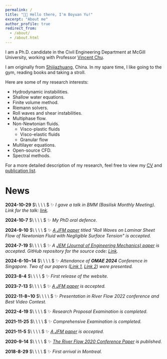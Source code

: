 ```yaml
---
permalink: /
title: "👋🏼 Hello there, I'm Boyuan Yu!"
excerpt: "About me"
author_profile: true
redirect_from: 
  - /about/
  - /about.html
---
```


I am a Ph.D. candidate in the Civil Engineering Department at McGill University, working with Professor [Vincent Chu](https://www.mcgill.ca/civil/vincent-h-chu-0).

I am originally from [Shijiazhuang](https://en.wikipedia.org/wiki/Shijiazhuang), China. In my spare time, I like going to the gym, reading books and taking a stroll.

Here are some of my research interests:
* Hydrodynamic instabilities.
* Shallow water equations.
* Finite volume method.
* Riemann solvers.
* Roll waves and shear instabilities.
* Multiphase flow.
* Non-Newtonian fluids. 
  - Visco-plastic fluids
  - Visco-elastic fluids
  - Granular flow
* Multilayer equations.
* Open-source CFD.
* Spectral methods.

For a more detailed description of my research, feel free to view my [CV](https://mgyby.github.io/boyuanyu.github.io//files/resume.pdf) and [publication list](https://mgyby.github.io/boyuanyu.github.io//publications/).


# News
**2024-10-29** $\ \ \ \ $ ✨ *I gave a talk in BMM (Basilisk Monthly Meeting). Link for the talk: [link](http://basilisk.fr/BMM/README).*

**2024-10-7** $\ \ \ \ $ ✨ *My PhD oral defence.*

**2024-9-10** $\ \ \ \ $ ✨ *[A JFM paper](https://www.cambridge.org/core/journals/journal-of-fluid-mechanics/article/roll-waves-on-laminar-sheet-flow-of-newtonian-fluid-with-negligible-surface-tension/4998E6F6D054CFC2C6596D7A371433E7) titled "Roll Waves on Laminar Sheet Flow of Newtonian Fluid with Negligible Surface Tension" is accepted.*

**2024-7-19** $\ \ \ \ $ ✨ *A [JEM (Journal of Engineering Mechanics) paper](https://ascelibrary.org/doi/10.1061/JENMDT.EMENG-7931) is accepted. GitHub repository for the source code: [Link](https://github.com/MGYBY/roll-waves_Herschel-Bulkley_multilayer).*

**2024-6-10~14** $\ \ \ \ $ ✨ *Attendance of **OMAE 2024** Conference in Singapore. Two of our papers ([Link 1](https://omae.secure-platform.com/a/solicitations/214/sessiongallery/15873/application/121514), [Link 2](https://omae.secure-platform.com/a/solicitations/214/sessiongallery/15874/application/121513)) were presented.*

**2023-8-4** $\ \ \ \ $ ✨ *First release of the website.*

**2023-7-13** $\ \ \ \ $ ✨ *[A JFM paper](https://www.cambridge.org/core/journals/journal-of-fluid-mechanics/article/impact-force-of-roll-waves-against-obstacles/4F7E849662DEE81E72C3B37B0A84B4FB) is accepted.*

**2022-11-8~10** $\ \ \ \ $ ✨ *Presentation in River Flow 2022 conference and Best Video Contest.*

**2022-4-19** $\ \ \ \ $ ✨ *Research Proposal Examination is completed.*

**2021-11-25** $\ \ \ \ $ ✨ *Comprehensive Examination is completed.*

**2021-11-5** $\ \ \ \ $ ✨ *[A JFM paper](https://www.cambridge.org/core/journals/journal-of-fluid-mechanics/article/front-runner-in-roll-waves-produced-by-local-disturbances/CE5F2C383323DD9945D316A833F0B723) is accepted.*

**2020-9-14** $\ \ \ \ $ ✨ *[The River Flow 2020 Conference Paper](https://www.taylorfrancis.com/chapters/edit/10.1201/b22619-12/wave-bed-friction-effect-instability-shear-flow-shallow-waters-boyuan-yu-vincent-chu) is published.*

**2018-8-29** $\ \ \ \ $ ✨ *First arrival in Montreal.*
